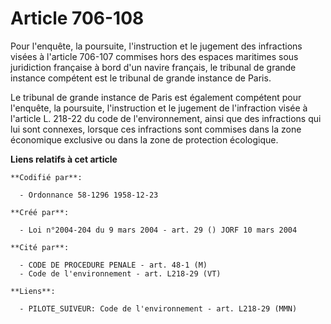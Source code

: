 # Article 706-108

Pour l'enquête, la poursuite, l'instruction et le jugement des infractions visées à l'article 706-107 commises hors des
espaces maritimes sous juridiction française à bord d'un navire français, le tribunal de grande instance compétent est le
tribunal de grande instance de Paris.

Le tribunal de grande instance de Paris est également compétent pour l'enquête, la poursuite, l'instruction et le jugement de
l'infraction visée à l'article L. 218-22 du code de l'environnement, ainsi que des infractions qui lui sont connexes, lorsque
ces infractions sont commises dans la zone économique exclusive ou dans la zone de protection écologique.

**Liens relatifs à cet article**

	**Codifié par**:

	  - Ordonnance 58-1296 1958-12-23

	**Créé par**:

	  - Loi n°2004-204 du 9 mars 2004 - art. 29 () JORF 10 mars 2004

	**Cité par**:

	  - CODE DE PROCEDURE PENALE - art. 48-1 (M)
	  - Code de l'environnement - art. L218-29 (VT)

	**Liens**:

	  - PILOTE_SUIVEUR: Code de l'environnement - art. L218-29 (MMN)

